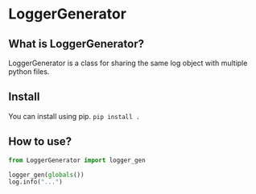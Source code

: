 # LoggerGenerator

## What is LoggerGenerator?
LoggerGenerator is a class for sharing the same log object with multiple python files.

## Install
You can install using pip.
`pip install .`


## How to use?
```python
from LoggerGenerator import logger_gen

logger_gen(globals())
log.info("...")
```
